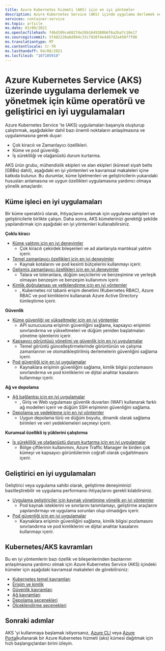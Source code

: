 ```yaml
---
title: Azure Kubernetes hizmeti (AKS) için en iyi yöntemler
description: Azure Kubernetes Service (AKS) içinde uygulama derlemek ve yönetmek için küme operatörü ve geliştirici en iyi uygulamaları koleksiyonu
services: container-service
ms.topic: article
ms.date: 03/09/2021
ms.openlocfilehash: f4bd109ce6827de26b1649380b6f6a2ba7c10e17
ms.sourcegitcommit: 5f482220a6d994c33c7920f4e4d67d2a450f7f08
ms.translationtype: MT
ms.contentlocale: tr-TR
ms.lasthandoff: 04/08/2021
ms.locfileid: "107105910"
---
```

# <a name="cluster-operator-and-developer-best-practices-to-build-and-manage-applications-on-azure-kubernetes-service-aks"></a>Azure Kubernetes Service (AKS) üzerinde uygulama derlemek ve yönetmek için küme operatörü ve geliştirici en iyi uygulamaları

Azure Kubernetes Service 'te (AKS) uygulamaları başarıyla oluşturup çalıştırmak, aşağıdakiler dahil bazı önemli noktaların anlaşılmasına ve uygulanmasına gerek duyar:
* Çok kiracılı ve Zamanlayıcı özellikleri.
* Küme ve pod güvenliği.
* İş sürekliliği ve olağanüstü durum kurtarma. 


AKS ürün grubu, mühendislik ekipleri ve alan ekipleri (küresel siyah belts [GBBs) dahil), aşağıdaki en iyi yöntemleri ve kavramsal makaleleri içine katkıda bulunur. Bu durumlar, küme İşletmenleri ve geliştiricilerin yukarıdaki hususları anlamasına ve uygun özellikleri uygulamasına yardımcı olmaya yönelik amaçlardır.


## <a name="cluster-operator-best-practices"></a>Küme işleci en iyi uygulamaları

Bir küme operatörü olarak, ihtiyaçlarını anlamak için uygulama sahipleri ve geliştiricilerle birlikte çalışın. Daha sonra, AKS kümelerinizi gerektiği şekilde yapılandırmak için aşağıdaki en iyi yöntemleri kullanabilirsiniz.

**Çoklu kiracı**

* [Küme yalıtımı için en iyi deneyimler](operator-best-practices-cluster-isolation.md)
    * Çok kiracılı çekirdek bileşenleri ve ad alanlarıyla mantıksal yalıtım içerir.
* [Temel zamanlayıcı özellikleri için en iyi deneyimler](operator-best-practices-scheduler.md)
    * Kaynak kotalarını ve pod kesinti bütçelerini kullanmayı içerir.
* [Gelişmiş zamanlayıcı özellikleri için en iyi deneyimler](operator-best-practices-advanced-scheduler.md)
    * Talara ve toleranlara, düğüm seçicilerini ve benzeşimine ve yerleşik olmayan benzeşim ve benzeşim kullanımını içerir.
* [Kimlik doğrulaması ve yetkilendirme için en iyi yöntemler](operator-best-practices-identity.md)
    * , Kubernetes rol tabanlı erişim denetimi (Kubernetes RBAC), Azure RBAC ve pod kimliklerini kullanarak Azure Active Directory tümleştirme içerir.

**Güvenlik**

* [Küme güvenliği ve yükseltmeler için en iyi yöntemler](operator-best-practices-cluster-security.md)
    * API sunucusuna erişimin güvenliğini sağlama, kapsayıcı erişimini sınırlandırma ve yükseltmeleri ve düğüm yeniden başlatmaları yönetme işlemlerini içerir.
* [Kapsayıcı görüntüsü yönetimi ve güvenlik için en iyi uygulamalar](operator-best-practices-container-image-management.md)
    * Temel görüntü güncelleştirmelerinde görüntünün ve çalışma zamanlarının ve otomatikleştirilmiş derlemelerin güvenliğini sağlama içerir.
* [Pod güvenliği için en iyi uygulamalar](developer-best-practices-pod-security.md)
    * Kaynaklara erişimin güvenliğini sağlama, kimlik bilgisi pozlamasını sınırlandırma ve pod kimliklerini ve dijital anahtar kasalarını kullanmayı içerir.

**Ağ ve depolama**

* [Ağ bağlantısı için en iyi uygulamalar](operator-best-practices-network.md)
    * , Giriş ve Web uygulaması güvenlik duvarları (WAF) kullanarak farklı ağ modelleri içerir ve düğüm SSH erişiminin güvenliğini sağlama.
* [Depolama ve yedekleme için en iyi yöntemler](operator-best-practices-storage.md)
    * Uygun depolama türü ve düğüm boyutu, dinamik olarak sağlama birimleri ve veri yedeklemeleri seçmeyi içerir.

**Kurumsal özellikli iş yüklerini çalıştırma**

* [İş sürekliliği ve olağanüstü durum kurtarma için en iyi uygulamalar](operator-best-practices-multi-region.md)
    * Bölge çiftlerinin kullanımını, Azure Traffic Manager ile birden çok kümeyi ve kapsayıcı görüntülerinin coğrafi olarak çoğaltılmasını içerir.

## <a name="developer-best-practices"></a>Geliştirici en iyi uygulamaları

Geliştirici veya uygulama sahibi olarak, geliştirme deneyiminizi basitleştirebilir ve uygulama performansı ihtiyaçlarını gerekli kılabilirsiniz.

* [Uygulama geliştiriciler için kaynak yönetimine yönelik en iyi yöntemler](developer-best-practices-resource-management.md)
    * Pod kaynak isteklerini ve sınırlarını tanımlamayı, geliştirme araçlarını yapılandırmayı ve uygulama sorunları olup olmadığını içerir.
* [Pod güvenliği için en iyi uygulamalar](developer-best-practices-pod-security.md)
    * Kaynaklara erişimin güvenliğini sağlama, kimlik bilgisi pozlamasını sınırlandırma ve pod kimliklerini ve dijital anahtar kasalarını kullanmayı içerir.

## <a name="kubernetes--aks-concepts"></a>Kubernetes/AKS kavramları

Bu en iyi yöntemlerin bazı özellik ve bileşenlerinden bazılarının anlaşılmasına yardımcı olmak için Azure Kubernetes Service (AKS) içindeki kümeler için aşağıdaki kavramsal makaleleri de görebilirsiniz:

* [Kubernetes temel kavramları](concepts-clusters-workloads.md)
* [Erişim ve kimlik](concepts-identity.md)
* [Güvenlik kavramları](concepts-security.md)
* [Ağ kavramları](concepts-network.md)
* [Depolama seçenekleri](concepts-storage.md)
* [Ölçeklendirme seçenekleri](concepts-scale.md)

## <a name="next-steps"></a>Sonraki adımlar

AKS 'yi kullanmaya başlamak istiyorsanız, [Azure CLI](kubernetes-walkthrough.md) veya [Azure Portal](kubernetes-walkthrough-portal.md)kullanarak bir Azure Kubernetes hizmeti (aks) kümesi dağıtmak için hızlı başlangıçlardan birini izleyin.
